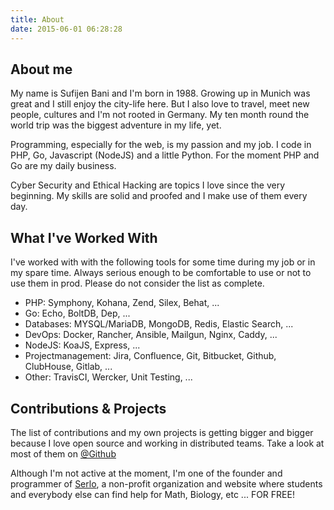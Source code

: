 ```yaml
---
title: About
date: 2015-06-01 06:28:28
---
```


## About me
My name is Sufijen Bani and I'm born in 1988. Growing up in Munich was great and I still enjoy the city-life here. But I also love to travel, meet new people, cultures and I'm not rooted in Germany. My ten month round the world trip was the biggest adventure in my life, yet.

Programming, especially for the web, is my passion and my job. I code in PHP, Go, Javascript (NodeJS) and a little Python. For the moment PHP and Go are my daily business.

Cyber Security and Ethical Hacking are topics I love since the very beginning. My skills are solid and proofed and I make use of them every day.

## What I've Worked With
I've worked with with the following tools for some time during my job or in my spare time. Always serious enough to be comfortable to use or not to use them in prod. Please do not consider the list as complete.

 - PHP: Symphony, Kohana, Zend, Silex, Behat, ...
 - Go: Echo, BoltDB, Dep, ...
 - Databases: MYSQL/MariaDB, MongoDB, Redis, Elastic Search, ...
 - DevOps: Docker, Rancher, Ansible, Mailgun, Nginx, Caddy, ...
 - NodeJS: KoaJS, Express, ...
 - Projectmanagement: Jira, Confluence, Git, Bitbucket, Github, ClubHouse, Gitlab, ...
 - Other: TravisCI, Wercker, Unit Testing, ...

## Contributions & Projects
The list of contributions and my own projects is getting bigger and bigger because I love open source and working in distributed teams.
Take a look at most of them on [@Github](https://github.com/sbani)

Although I'm not active at the moment, I'm one of the founder and programmer of [Serlo](https://serlo.org), a non-profit organization and website where students and everybody else can find help for Math, Biology, etc ... FOR FREE!
